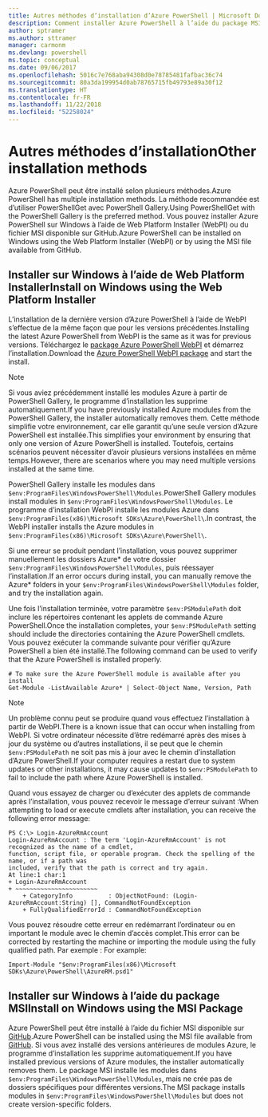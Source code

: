 ```yaml
---
title: Autres méthodes d’installation d’Azure PowerShell | Microsoft Docs
description: Comment installer Azure PowerShell à l’aide du package MSI ou de Web Platform Installer.
author: sptramer
ms.author: sttramer
manager: carmonm
ms.devlang: powershell
ms.topic: conceptual
ms.date: 09/06/2017
ms.openlocfilehash: 5016c7e768aba94308d0e78785481fafbac36c74
ms.sourcegitcommit: 80a3da199954d0ab78765715fb49793e89a30f12
ms.translationtype: HT
ms.contentlocale: fr-FR
ms.lasthandoff: 11/22/2018
ms.locfileid: "52258024"
---
```

# <a name="other-installation-methods"></a><span data-ttu-id="ef243-103">Autres méthodes d’installation</span><span class="sxs-lookup"><span data-stu-id="ef243-103">Other installation methods</span></span>

<span data-ttu-id="ef243-104">Azure PowerShell peut être installé selon plusieurs méthodes.</span><span class="sxs-lookup"><span data-stu-id="ef243-104">Azure PowerShell has multiple installation methods.</span></span> <span data-ttu-id="ef243-105">La méthode recommandée est d’utiliser PowerShellGet avec PowerShell Gallery.</span><span class="sxs-lookup"><span data-stu-id="ef243-105">Using PowerShellGet with the PowerShell Gallery is the preferred method.</span></span> <span data-ttu-id="ef243-106">Vous pouvez installer Azure PowerShell sur Windows à l’aide de Web Platform Installer (WebPI) ou du fichier MSI disponible sur GitHub.</span><span class="sxs-lookup"><span data-stu-id="ef243-106">Azure PowerShell can be installed on Windows using the Web Platform Installer (WebPI) or by using the MSI file available from GitHub.</span></span>

## <a name="install-on-windows-using-the-web-platform-installer"></a><span data-ttu-id="ef243-107">Installer sur Windows à l’aide de Web Platform Installer</span><span class="sxs-lookup"><span data-stu-id="ef243-107">Install on Windows using the Web Platform Installer</span></span>

<span data-ttu-id="ef243-108">L’installation de la dernière version d’Azure PowerShell à l’aide de WebPI s’effectue de la même façon que pour les versions précédentes.</span><span class="sxs-lookup"><span data-stu-id="ef243-108">Installing the latest Azure PowerShell from WebPI is the same as it was for previous versions.</span></span>
<span data-ttu-id="ef243-109">Téléchargez le [package Azure PowerShell WebPI](http://aka.ms/webpi-azps) et démarrez l’installation.</span><span class="sxs-lookup"><span data-stu-id="ef243-109">Download the [Azure PowerShell WebPI package](http://aka.ms/webpi-azps) and start the install.</span></span>

> [!NOTE]
> <span data-ttu-id="ef243-110">Si vous aviez précédemment installé les modules Azure à partir de PowerShell Gallery, le programme d’installation les supprime automatiquement.</span><span class="sxs-lookup"><span data-stu-id="ef243-110">If you have previously installed Azure modules from the PowerShell Gallery, the installer automatically removes them.</span></span> <span data-ttu-id="ef243-111">Cette méthode simplifie votre environnement, car elle garantit qu’une seule version d’Azure PowerShell est installée.</span><span class="sxs-lookup"><span data-stu-id="ef243-111">This simplifies your environment by ensuring that only one version of Azure PowerShell is installed.</span></span> <span data-ttu-id="ef243-112">Toutefois, certains scénarios peuvent nécessiter d’avoir plusieurs versions installées en même temps.</span><span class="sxs-lookup"><span data-stu-id="ef243-112">However, there are scenarios where you may need multiple versions installed at the same time.</span></span>
>
> <span data-ttu-id="ef243-113">PowerShell Gallery installe les modules dans `$env:ProgramFiles\WindowsPowerShell\Modules`.</span><span class="sxs-lookup"><span data-stu-id="ef243-113">PowerShell Gallery modules install modules in `$env:ProgramFiles\WindowsPowerShell\Modules`.</span></span> <span data-ttu-id="ef243-114">Le programme d’installation WebPI installe les modules Azure dans `$env:ProgramFiles(x86)\Microsoft SDKs\Azure\PowerShell\`.</span><span class="sxs-lookup"><span data-stu-id="ef243-114">In contrast, the WebPI installer installs the Azure modules in `$env:ProgramFiles(x86)\Microsoft SDKs\Azure\PowerShell\`.</span></span>
>
> <span data-ttu-id="ef243-115">Si une erreur se produit pendant l’installation, vous pouvez supprimer manuellement les dossiers Azure\* de votre dossier `$env:ProgramFiles\WindowsPowerShell\Modules`, puis réessayer l’installation.</span><span class="sxs-lookup"><span data-stu-id="ef243-115">If an error occurs during install, you can manually remove the Azure\* folders in your `$env:ProgramFiles\WindowsPowerShell\Modules` folder, and try the installation again.</span></span>

<span data-ttu-id="ef243-116">Une fois l’installation terminée, votre paramètre `$env:PSModulePath` doit inclure les répertoires contenant les applets de commande Azure PowerShell.</span><span class="sxs-lookup"><span data-stu-id="ef243-116">Once the installation completes, your `$env:PSModulePath` setting should include the directories containing the Azure PowerShell cmdlets.</span></span> <span data-ttu-id="ef243-117">Vous pouvez exécuter la commande suivante pour vérifier qu’Azure PowerShell a bien été installé.</span><span class="sxs-lookup"><span data-stu-id="ef243-117">The following command can be used to verify that the Azure PowerShell is installed properly.</span></span>

```powershell-interactive
# To make sure the Azure PowerShell module is available after you install
Get-Module -ListAvailable Azure* | Select-Object Name, Version, Path
```

> [!NOTE]
> <span data-ttu-id="ef243-118">Un problème connu peut se produire quand vous effectuez l’installation à partir de WebPI.</span><span class="sxs-lookup"><span data-stu-id="ef243-118">There is a known issue that can occur when installing from WebPI.</span></span> <span data-ttu-id="ef243-119">Si votre ordinateur nécessite d’être redémarré après des mises à jour du système ou d’autres installations, il se peut que le chemin `$env:PSModulePath` ne soit pas mis à jour avec le chemin d’installation d’Azure PowerShell.</span><span class="sxs-lookup"><span data-stu-id="ef243-119">If your computer requires a restart due to system updates or other installations, it may cause updates to `$env:PSModulePath` to fail to include the path where Azure PowerShell is installed.</span></span>

<span data-ttu-id="ef243-120">Quand vous essayez de charger ou d’exécuter des applets de commande après l’installation, vous pouvez recevoir le message d’erreur suivant :</span><span class="sxs-lookup"><span data-stu-id="ef243-120">When attempting to load or execute cmdlets after installation, you can receive the following error message:</span></span>

```output
PS C:\> Login-AzureRmAccount
Login-AzureRmAccount : The term 'Login-AzureRmAccount' is not recognized as the name of a cmdlet,
function, script file, or operable program. Check the spelling of the name, or if a path was
included, verify that the path is correct and try again.
At line:1 char:1
+ Login-AzureRmAccount
+ ~~~~~~~~~~~~~~~~~~~~~~~
    + CategoryInfo          : ObjectNotFound: (Login-AzureRmAccount:String) [], CommandNotFoundException
    + FullyQualifiedErrorId : CommandNotFoundException
```

<span data-ttu-id="ef243-121">Vous pouvez résoudre cette erreur en redémarrant l’ordinateur ou en important le module avec le chemin d’accès complet.</span><span class="sxs-lookup"><span data-stu-id="ef243-121">This error can be corrected by restarting the machine or importing the module using the fully qualified path.</span></span> <span data-ttu-id="ef243-122">Par exemple : </span><span class="sxs-lookup"><span data-stu-id="ef243-122">For example:</span></span>

```powershell-interactive
Import-Module "$env:ProgramFiles(x86)\Microsoft SDKs\Azure\PowerShell\AzureRM.psd1"
```

## <a name="install-on-windows-using-the-msi-package"></a><span data-ttu-id="ef243-123">Installer sur Windows à l’aide du package MSI</span><span class="sxs-lookup"><span data-stu-id="ef243-123">Install on Windows using the MSI Package</span></span>

<span data-ttu-id="ef243-124">Azure PowerShell peut être installé à l’aide du fichier MSI disponible sur [GitHub](https://github.com/Azure/azure-powershell/releases/latest).</span><span class="sxs-lookup"><span data-stu-id="ef243-124">Azure PowerShell can be installed using the MSI file available from [GitHub](https://github.com/Azure/azure-powershell/releases/latest).</span></span> <span data-ttu-id="ef243-125">Si vous avez installé des versions antérieures de modules Azure, le programme d’installation les supprime automatiquement.</span><span class="sxs-lookup"><span data-stu-id="ef243-125">If you have installed previous versions of Azure modules, the installer automatically removes them.</span></span> <span data-ttu-id="ef243-126">Le package MSI installe les modules dans `$env:ProgramFiles\WindowsPowerShell\Modules`, mais ne crée pas de dossiers spécifiques pour différentes versions.</span><span class="sxs-lookup"><span data-stu-id="ef243-126">The MSI package installs modules in `$env:ProgramFiles\WindowsPowerShell\Modules` but does not create version-specific folders.</span></span>

